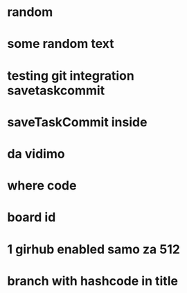 # random
# some random text
# testing git integration savetaskcommit
# saveTaskCommit inside
# da vidimo
# where code
# board id
# 1 girhub enabled samo za 512
# branch with hashcode in title
